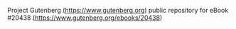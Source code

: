Project Gutenberg (https://www.gutenberg.org) public repository for eBook #20438 (https://www.gutenberg.org/ebooks/20438)
